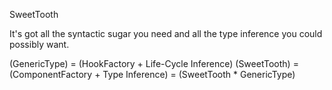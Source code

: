 SweetTooth

It's got all the syntactic sugar you need and all the type inference you could
possibly want.

(GenericType) = (HookFactory + Life-Cycle Inference) (SweetTooth) =
(ComponentFactory + Type Inference) = (SweetTooth \* GenericType)

